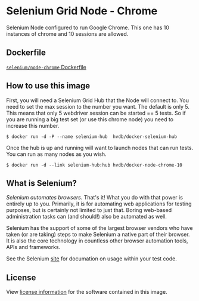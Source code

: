 # Selenium Grid Node - Chrome

Selenium Node configured to run Google Chrome.
This one has 10 instances of chrome and 10 sessions are allowed.

## Dockerfile

[`selenium/node-chrome` Dockerfile](https://github.com/hvdb/docker-selenium/blob/master/NodeChrome/Dockerfile)

## How to use this image

First, you will need a Selenium Grid Hub that the Node will connect to.
You need to set the max session to the number you want.
The default is only 5.
This means that only 5 webdriver session can be started == 5 tests.
So if you are running a big test set (or use this chrome node) you need to increase this number.

```
$ docker run -d -P --name selenium-hub  hvdb/docker-selenium-hub
```

Once the hub is up and running will want to launch nodes that can run tests. You can run as many nodes as you wish.

```
$ docker run -d --link selenium-hub:hub hvdb/docker-node-chrome-10
```

## What is Selenium?
_Selenium automates browsers._ That's it! What you do with that power is entirely up to you. Primarily, it is for automating web applications for testing purposes, but is certainly not limited to just that. Boring web-based administration tasks can (and should!) also be automated as well.

Selenium has the support of some of the largest browser vendors who have taken (or are taking) steps to make Selenium a native part of their browser. It is also the core technology in countless other browser automation tools, APIs and frameworks.

See the Selenium [site](http://docs.seleniumhq.org/) for documation on usage within your test code.

## License

View [license information](https://code.google.com/p/selenium/source/browse/COPYING) for the software contained in this image.

